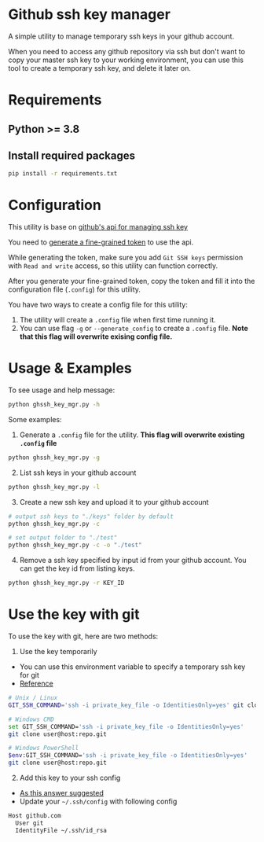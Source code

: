 # Github ssh key manager

A simple utility to manage temporary ssh keys in your github account.

When you need to access any github repository via ssh but don't want to copy your master ssh key to your working environment, you can use this tool to create a temporary ssh key, and delete it later on.

# Requirements

## Python >= 3.8

## Install required packages
```sh
pip install -r requirements.txt
```

# Configuration

This utility is base on [github's api for managing ssh key](https://docs.github.com/en/rest/users/keys?apiVersion=2022-11-28)

You need to [generate a fine-grained token](https://github.com/settings/personal-access-tokens/new) to use the api.

While generating the token, make sure you add `Git SSH keys` permission with `Read and write` access, so this utility can function correctly.

After you generate your fine-grained token, copy the token and fill it into the configuration file (`.config`) for this utility.

You have two ways to create a config file for this utility:
1. The utility will create a `.config` file when first time running it.
2. You can use flag `-g` or `--generate_config` to create a `.config` file. **Note that this flag will overwrite exising config file.**


# Usage & Examples

To see usage and help message:

```sh
python ghssh_key_mgr.py -h
```

Some examples:

1. Generate a `.config` file for the utility. **This flag will overwrite existing `.config` file**
```sh
python ghssh_key_mgr.py -g
```

2. List ssh keys in your github account
```sh
python ghssh_key_mgr.py -l
```

3. Create a new ssh key and upload it to your github account
```sh
# output ssh keys to "./keys" folder by default
python ghssh_key_mgr.py -c

# set output folder to "./test"
python ghssh_key_mgr.py -c -o "./test"
```

4. Remove a ssh key specified by input id from your github account. You can get the key id from listing keys.
```sh
python ghssh_key_mgr.py -r KEY_ID
```

# Use the key with git

To use the key with git, here are two methods:

1. Use the key temporarily
 * You can use this environment variable to specify a temporary ssh key for git
 * [Reference](https://stackoverflow.com/a/29754018)

```sh
# Unix / Linux
GIT_SSH_COMMAND='ssh -i private_key_file -o IdentitiesOnly=yes' git clone user@host:repo.git

# Windows CMD
set GIT_SSH_COMMAND='ssh -i private_key_file -o IdentitiesOnly=yes'
git clone user@host:repo.git

# Windows PowerShell
$env:GIT_SSH_COMMAND='ssh -i private_key_file -o IdentitiesOnly=yes'
git clone user@host:repo.git
```

2. Add this key to your ssh config
 * [As this answer suggested](https://stackoverflow.com/a/74800613)
 * Update your `~/.ssh/config` with following config

```sh
Host github.com
  User git
  IdentityFile ~/.ssh/id_rsa
```